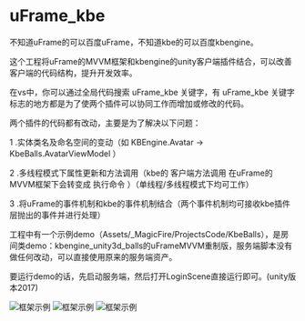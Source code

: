 # uFrame_kbe

不知道uFrame的可以百度uFrame，不知道kbe的可以百度kbengine。

这个工程将uFrame的MVVM框架和kbengine的unity客户端插件结合，可以改善客户端的代码结构，提升开发效率。

在vs中，你可以通过全局代码搜索 uFrame_kbe 关键字，有 uFrame_kbe 关键字标志的地方都是为了使两个插件可以协同工作而增加或修改的代码。

两个插件的代码都有改动，主要是为了解决以下问题：

1 .实体类名及命名空间的变动（如 KBEngine.Avatar -> KbeBalls.AvatarViewModel ）

2 .多线程模式下属性更新和方法调用（kbe的 客户端方法调用 在uFrame的MVVM框架下会转变成 执行命令 ）（单线程/多线程模式下均可工作）

3 .将uFrame的事件机制和kbe的事件机制结合（两个事件机制均可接收kbe插件层抛出的事件并进行处理）

工程中有一个示例demo（Assets/_MagicFire/ProjectsCode/KbeBalls），是房间类demo：kbengine_unity3d_balls的uFrameMVVM重制版，服务端脚本没有做任何改动，可以直接使用原来的服务端资产。

要运行demo的话，先启动服务端，然后打开LoginScene直接运行即可。(unity版本2017)

![框架示例](https://raw.githubusercontent.com/m969/uFrame_kbe/master/uFrame_kbe01.png)
![框架示例](https://raw.githubusercontent.com/m969/uFrame_kbe/master/uFrame_kbe02.png)
![框架示例](https://raw.githubusercontent.com/m969/uFrame_kbe/master/uFrame_kbe03.png)
